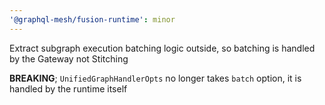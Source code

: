 ```yaml
---
'@graphql-mesh/fusion-runtime': minor
---
```


Extract subgraph execution batching logic outside, so batching is handled by the Gateway not Stitching

**BREAKING**; `UnifiedGraphHandlerOpts` no longer takes `batch` option, it is handled by the runtime itself
